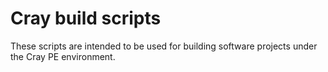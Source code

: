 # Cray build scripts

These scripts are intended to be used for building
software projects under the Cray PE environment.
